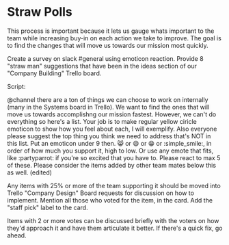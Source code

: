 
# Straw Polls

This process is important because it lets us gauge whats important to the team while increasing buy-in on each action we take to improve.
The goal is to find the changes that will move us towards our mission most quickly.

Create a survey on slack #general using emoticon reaction. Provide 8 "straw man" suggestions that have been in the ideas section of our "Company Building" Trello board.

Script:

@channel there are a ton of things we can choose to work on internally (many in the Systems board in Trello).
We want to find the ones that will move us towards accomplishng our mission fastest.
However, we can't do everything so here's a list. Your job is to make regular yellow ciricle emoticon to show how you feel
about each, I will exemplify. Also everyone please suggest the top thing you think we need to address that's NOT in this list.
Put an emoticon under 9 then. :smile_cat: or :smile: or :grin: or :simple_smile:, in order of how much you support it,
high to low. Or use any emote that fits, like :partyparrot: if you're so excited that you have to.
Please react to max 5 of these. Please consider the items added by other team mates below this as well. (edited)


Any items with 25% or more of the team supporting it should be moved into Trello "Company Design" Board requests for discussion on how to implement. Mention all those who voted for the item, in the card. Add the "staff pick" label to the card.

Items with 2 or more votes can be discussed briefly with the voters on how they'd approach it and have them articulate it better. If there's a quick fix, go ahead.
